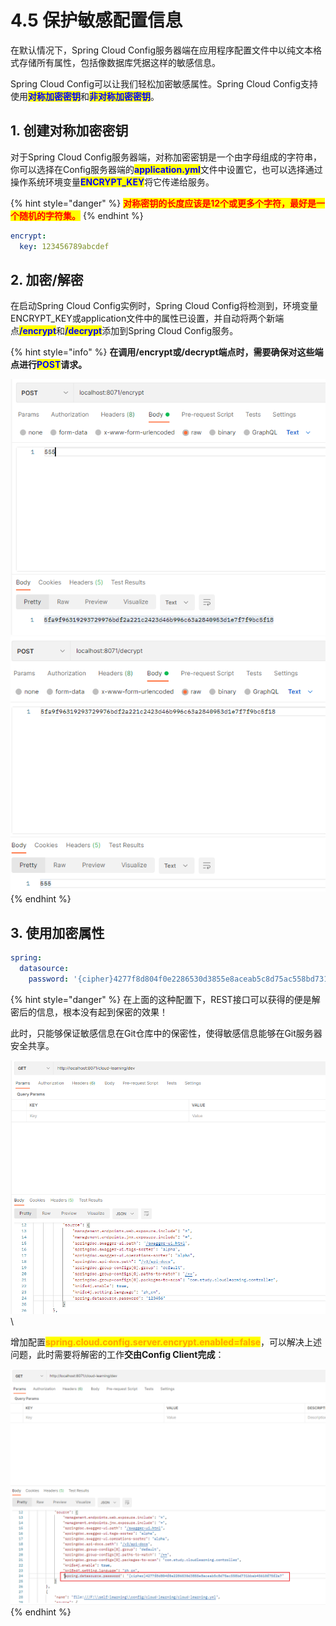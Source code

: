 # 4.5 保护敏感配置信息

在默认情况下，Spring Cloud Config服务器端在应用程序配置文件中以纯文本格式存储所有属性，包括像数据库凭据这样的敏感信息。

Spring Cloud Config可以让我们轻松加密敏感属性。Spring Cloud Config支持使用<mark style="color:blue;">**对称加密密钥**</mark>和<mark style="color:blue;">**非对称加密密钥**</mark>。

## 1. 创建对称加密密钥

对于Spring Cloud Config服务器端，对称加密密钥是一个由字母组成的字符串，你可以选择在Config服务器端的<mark style="color:blue;">**application.yml**</mark>文件中设置它，也可以选择通过操作系统环境变量<mark style="color:blue;">**ENCRYPT\_KEY**</mark>将它传递给服务。

{% hint style="danger" %}
<mark style="color:red;">**对称密钥的长度应该是12个或更多个字符，最好是一个随机的字符集。**</mark>
{% endhint %}

```yaml
encrypt:
  key: 123456789abcdef
```

## 2. 加密/解密

在启动Spring Cloud Config实例时，Spring Cloud Config将检测到，环境变量ENCRYPT\_KEY或application文件中的属性已设置，并自动将两个新端点<mark style="color:blue;">**/encrypt**</mark>和<mark style="color:blue;">**/decrypt**</mark>添加到Spring Cloud Config服务。

{% hint style="info" %}
**在调用/encrypt或/decrypt端点时，需要确保对这些端点进行**<mark style="color:blue;">**POST**</mark>**请求。**

<img src="../../../.gitbook/assets/image (10) (1).png" alt="" data-size="original">    ![](<../../../.gitbook/assets/image (12).png>)
{% endhint %}

## 3. 使用加密属性

```yaml
spring:
  datasource:
    password: '{cipher}4277f8d804f0e2286530d3855e8aceab5c8d75ac558bd731bbab45610f75f2a7'
```

{% hint style="danger" %}
在上面的这种配置下，REST接口可以获得的便是解密后的信息，根本没有起到保密的效果！

此时，只能够保证敏感信息在Git仓库中的保密性，使得敏感信息能够在Git服务器安全共享。

<img src="../../../.gitbook/assets/image (13).png" alt="" data-size="original">\


增加配置<mark style="color:orange;">**spring.cloud.config.server.encrypt.enabled=false**</mark>，可以解决上述问题，此时需要将解密的工作**交由Config Client完成**：

![](<../../../.gitbook/assets/image (14).png>)
{% endhint %}
